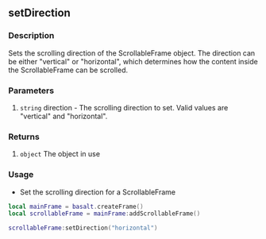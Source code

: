## setDirection

### Description

Sets the scrolling direction of the ScrollableFrame object. The direction can be either "vertical" or "horizontal", which determines how the content inside the ScrollableFrame can be scrolled.

### Parameters

1. `string` direction - The scrolling direction to set. Valid values are "vertical" and "horizontal".

### Returns

1. `object` The object in use

### Usage

* Set the scrolling direction for a ScrollableFrame

```lua
local mainFrame = basalt.createFrame()
local scrollableFrame = mainFrame:addScrollableFrame()

scrollableFrame:setDirection("horizontal")
```
